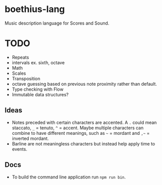boethius-lang
=============

Music description language for Scores and Sound.

TODO
====

- Repeats
- intervals ex. sixth, octave
- Math
- Scales
- Transposition
- octave guessing based on previous note proximity rather than default.
- Type checking with Flow
- Immutable data structures?

Ideas
-----
- Notes preceded with certain characters are accented. A `.` could mean staccato, `_` = tenuto, `^` = accent. Maybe multiple characters can combine to have different meanings, such as `~` = mordant and `,~` = inverted mordant.
- Barline are not meaningless characters but instead help apply time to events.

Docs
----
- To build the command line application run `npm run bin`.
